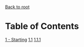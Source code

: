 [Back to root](../README.md)

# Table of Contents

[1 - Starting](./Chapters/1_Starting.md)
 [1.1](./Chapters/1_Starting.md#11-first-steps)
  [1.1.1](./Chapters/1_Starting.md#111-the-null-entrypoint-program)
